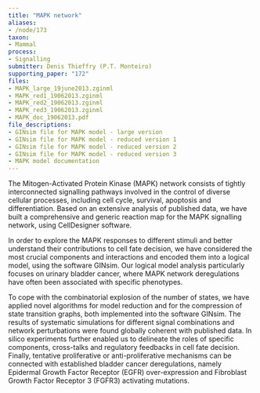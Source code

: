 ```yaml
---
title: "MAPK network"
aliases:
- /node/173
taxon: 
- Mammal
process: 
- Signalling
submitter: Denis Thieffry (P.T. Monteiro)
supporting_paper: "172"
files: 
- MAPK_large_19june2013.zginml
- MAPK_red1_19062013.zginml
- MAPK_red2_19062013.zginml
- MAPK_red3_19062013.zginml
- MAPK_doc_19062013.pdf
file_descriptions: 
- GINsim file for MAPK model - large version
- GINsim file for MAPK model - reduced version 1
- GINsim file for MAPK model - reduced version 2
- GINsim file for MAPK model - reduced version 3
- MAPK model documentation
---
```



The Mitogen-Activated Protein Kinase (MAPK) network consists of tightly
interconnected signalling pathways involved in the control of diverse cellular
processes, including cell cycle, survival, apoptosis and differentiation.
Based on an extensive analysis of published data, we have built
a comprehensive and generic reaction map for the MAPK signalling
network, using CellDesigner software.



In order to explore the MAPK responses to different stimuli and better
understand their contributions to cell fate decision, we have considered the
most crucial components and interactions and encoded them into a logical
model, using the software GINsim. Our logical model analysis
particularly focuses on urinary bladder cancer, where MAPK network
deregulations have often been associated with specific phenotypes.



To cope with the combinatorial explosion of the number of states, we have
applied novel algorithms for model reduction and for the compression of state
transition graphs, both implemented into the software GINsim. The results of
systematic simulations for different signal combinations and network
perturbations were found globally coherent with published data. In silico
experiments further enabled us to delineate the roles of specific components,
cross-talks and regulatory feedbacks in cell fate decision. Finally, tentative
proliferative or anti-proliferative mechanisms can be connected with
established bladder cancer deregulations, namely Epidermal Growth Factor
Receptor (EGFR) over-expression and Fibroblast Growth Factor Receptor 3
(FGFR3) activating mutations.



